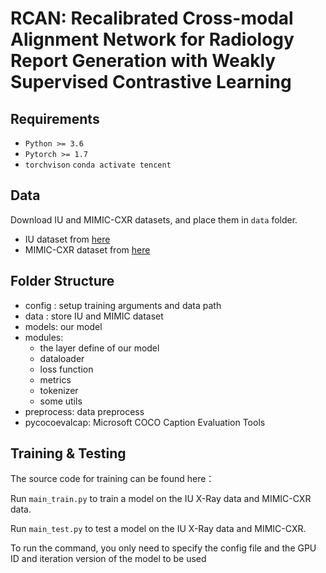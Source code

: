 # RCAN: Recalibrated Cross-modal Alignment Network for Radiology Report Generation with Weakly Supervised Contrastive Learning


## Requirements
- `Python >= 3.6`
- `Pytorch >= 1.7`
- `torchvison`
`conda activate tencent`

## Data

Download IU and MIMIC-CXR datasets, and place them in `data` folder.

- IU dataset from [here](https://iuhealth.org/find-medical-services/x-rays)
- MIMIC-CXR dataset from [here](https://physionet.org/content/mimic-cxr-jpg/2.0.0/)

## Folder Structure
- config : setup training arguments and data path
- data : store IU and MIMIC dataset
- models:  our model
- modules: 
    - the layer define of our model 
    - dataloader
    - loss function
    - metrics
    - tokenizer
    - some utils
- preprocess: data preprocess
- pycocoevalcap: Microsoft COCO Caption Evaluation Tools

## Training & Testing

The source code for training can be found here：

Run `main_train.py` to train a model on the IU X-Ray data and MIMIC-CXR data.

Run `main_test.py` to test a model on the IU X-Ray data and MIMIC-CXR.

To run the command, you only need to specify the config file and the GPU ID and iteration version of the model to be used
